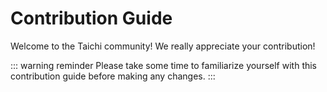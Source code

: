 # Contribution Guide

Welcome to the Taichi community! We really appreciate your contribution!

::: warning
reminder Please take some time to familiarize yourself with this contribution guide before making any changes.
:::
